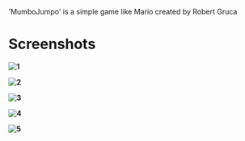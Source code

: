 'MumboJumpo' is a simple game like Mario created by Robert Gruca

<h1><b>Screenshots<b></h1>
<p align="center"> 
  
![1](https://user-images.githubusercontent.com/80978853/113435670-9b761b00-93e3-11eb-9916-21a94637c62d.PNG)

![2](https://user-images.githubusercontent.com/80978853/113435683-a03acf00-93e3-11eb-903a-9fb5afd83c3f.PNG)

![3](https://user-images.githubusercontent.com/80978853/113435690-a335bf80-93e3-11eb-9ec9-d036b35cb253.PNG)

![4](https://user-images.githubusercontent.com/80978853/113435695-a630b000-93e3-11eb-81be-5ddca2158056.PNG)

![5](https://user-images.githubusercontent.com/80978853/113435703-a8930a00-93e3-11eb-838b-b40dfb5324e1.PNG)
</p>
